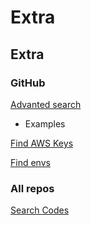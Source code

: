 # Extra

## Extra

### GitHub

[Advanted search](https://github.com/search/advanced)

* Examples

[Find AWS Keys](https://github.com/search?p=1\&q=remove+aws+key\&type=Commits)

[Find envs](https://github.com/search?q=remove+env\&type=Commits)

### All repos

[Search Codes](https://searchcode.com)
